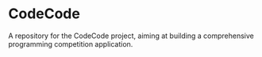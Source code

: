 # CodeCode
A repository for the CodeCode project, aiming at building a comprehensive programming competition application.
